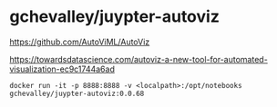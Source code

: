 # gchevalley/juypter-autoviz

https://github.com/AutoViML/AutoViz

https://towardsdatascience.com/autoviz-a-new-tool-for-automated-visualization-ec9c1744a6ad

`docker run -it -p 8888:8888 -v <localpath>:/opt/notebooks gchevalley/juypter-autoviz:0.0.68`